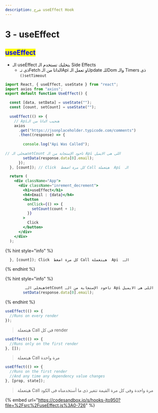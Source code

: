 ```yaml
---
description: ِشرح useEffect Hook
---
```


# 3 - useEffect

## <mark style="color:blue;">useEffect</mark>

* الـ useEffect بتخليك تستخدم الـ Side Effects
  * ذى تـFetch الداتا من الـApi و تعمل الـUpdate للـDom والـ Timers ذى `()setTimeout`

```jsx
import React, { useEffect, useState } from "react";
import axios from "axios";
export default function UseEffect() {

  const [data, setData] = useState("");
  const [count, setCount] = useState("");
  
  useEffect(() => {
    // Apiهنجيب الداتا من الـ 
    axios 
      .get("https://jsonplaceholder.typicode.com/comments")
      .then((response) => {
      
        console.log("Api Was Called");
        
// هنخلى الـsetCount تاخود الإستجابة من الـ Api اللى هى الايميل         
        setData(response.data[0].email);
      });
  }, [count]); // Click  كل مرة اضغط Call هيتعملة  Api  الـ  

  return (
    <div className="App">
      <div className="inrement_decrement">
        <h1>useEffect</h1>
        <h4>Email : {data}</h4>
        <button
          onClick={() => {
            setCount(count + 1); 
          }}
        >
          Click
        </button>
      </div>
    </div>
  );
```

{% hint style="info" %}
```jsx
  }, [count]); Click  كل مرة اضغط Call هيتعملة  Api  الـ  
```
{% endhint %}

{% hint style="info" %}
```jsx
         هنخلى الـsetCount تاخود الإستجابة من الـ Api اللى هى الايميل         
        setData(response.data[0].email);
```
{% endhint %}

```jsx
useEffect(() => {
  //Runs on every render
});
```

> هيتعملة Call فى كل render

```jsx
useEffect(() => {
  //Runs only on the first render
}, []);
```

> هيتعملة Call مرة واحدة

```jsx
useEffect(() => {
  //Runs on the first render
  //And any time any dependency value changes
}, [prop, state]);
```

> هيتعملة Call مرة واحدة وفى كل مرة القيمة تتغير ذى ما أستخدمناه فى الكود

{% embed url="https://codesandbox.io/s/hooks-jto950?file=%2Fsrc%2FuseEffect.js%3A0-726" %}
